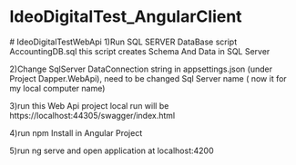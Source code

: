 ﻿# IdeoDigitalTest_AngularClient
﻿# IdeoDigitalTestWebApi
1)Run SQL SERVER DataBase script 
   AccountingDB.sql
   this script creates Schema And Data in SQL Server
  
2)Change SqlServer DataConnection string  in appsettings.json (under Project Dapper.WebApi),
   need to be changed Sql Server name ( now it for my local computer name)

3)run this Web Api project
  local run will be https://localhost:44305/swagger/index.html

 4)run npm Install in Angular Project

 5)run ng serve and open application at localhost:4200
